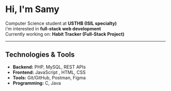 # Hi, I'm Samy 

 Computer Science student at **USTHB (ISIL  specialty)**  
 i'm interested in **full-stack web development**  
 Currently working on: **Habit Tracker (Full-Stack Project)**  

---

##  Technologies & Tools
- **Backend:** PHP, MySQL, REST APIs
- **Frontend:** JavaScript , HTML, CSS  
- **Tools:** Git/GitHub, Postman, Figma  
- **Programming:** C, Java  

